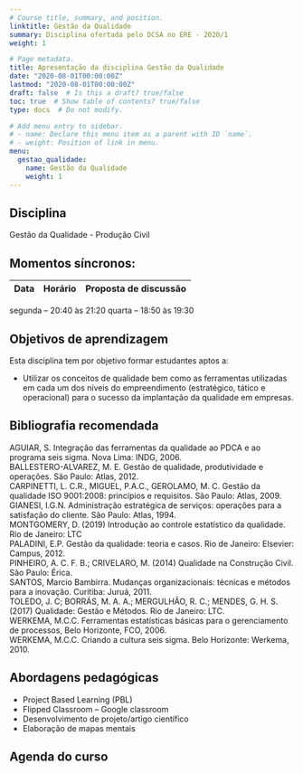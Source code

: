 ```yaml
---
# Course title, summary, and position.
linktitle: Gestão da Qualidade
summary: Disciplina ofertada pelo DCSA no ERE - 2020/1
weight: 1

# Page metadata.
title: Apresentação da disciplina Gestão da Qualidade
date: "2020-08-01T00:00:00Z"
lastmod: "2020-08-01T00:00:00Z"
draft: false  # Is this a draft? true/false
toc: true  # Show table of contents? true/false
type: docs  # Do not modify.

# Add menu entry to sidebar.
# - name: Declare this menu item as a parent with ID `name`.
# - weight: Position of link in menu.
menu:
  gestao_qualidade:
    name: Gestão da Qualidade
    weight: 1
---
```


## Disciplina
Gestão da Qualidade - Produção Civil

## Momentos síncronos:	

Data | Horário | Proposta de discussão
-----|---------|----------------------

  
  
  
  
  segunda – 20:40 às 21:20
  quarta – 18:50 às 19:30

## Objetivos de aprendizagem

Esta disciplina tem por objetivo formar estudantes aptos a:
- Utilizar os conceitos de qualidade bem como as ferramentas utilizadas em cada um dos níveis do empreendimento (estratégico, tático e operacional) para o sucesso da implantação da qualidade em empresas.

## Bibliografia recomendada   
AGUIAR, S. Integração das ferramentas da qualidade ao PDCA e ao programa seis sigma.  Nova Lima: INDG, 2006.   
BALLESTERO-ALVAREZ, M. E. Gestão de qualidade, produtividade e operações. São Paulo: Atlas, 2012.    
CARPINETTI, L. C.R., MIGUEL, P.A.C., GEROLAMO, M. C. Gestão da qualidade ISO 9001:2008: princípios e requisitos. São Paulo: Atlas, 2009.   
GIANESI, I.G.N. Administração estratégica de serviços: operações para a satisfação do cliente. São Paulo: Atlas, 1994.    
MONTGOMERY, D. (2019) Introdução ao controle estatístico da qualidade. Rio de Janeiro: LTC   
PALADINI, E.P. Gestão da qualidade: teoria e casos. Rio de Janeiro: Elsevier: Campus, 2012.    
PINHEIRO, A. C. F. B.; CRIVELARO, M. (2014) Qualidade na Construção Civil. São Paulo: Érica.   
SANTOS, Marcio Bambirra. Mudanças organizacionais: técnicas e métodos para a inovação. Curitiba: Juruá, 2011.   
TOLEDO, J. C; BORRÁS, M. A. A.; MERGULHÃO, R. C.; MENDES, G. H. S. (2017) Qualidade: Gestão e Métodos. Rio de Janeiro: LTC.   
WERKEMA, M.C.C. Ferramentas estatísticas básicas para o gerenciamento de processos, Belo Horizonte, FCO, 2006.    
WERKEMA, M.C.C.  Criando a cultura seis sigma. Belo Horizonte: Werkema, 2010.     

## Abordagens pedagógicas   
- Project Based Learning (PBL)   
- Flipped Classroom – Google classroom   
- Desenvolvimento de projeto/artigo científico   
- Elaboração de mapas mentais   

## Agenda do curso


